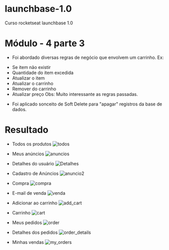 # launchbase-1.0
Curso rocketseat launchbase 1.0

# Módulo - 4 parte 3

 - Foi abordado diversas regras de negócio que envolvem um carrinho. Ex:
 * Se item não existir
 * Quantidade do item excedida
 * Atualizar o item
 * Atualizar o carrinho
 * Remover do carrinho
 * Atualizar preço
 Obs: Muito interessante as regras passadas.
 - Foi aplicado sonceito de Soft Delete para "apagar" registros da base de dados. 

# Resultado

- Todos os produtos
![todos](https://image.prntscr.com/image/hYZB8l93Qdi1ycw9NxRTvg.png)

- Meus anúncios
![anuncios](https://image.prntscr.com/image/EBz538kzSkGEdhr-G7vtjw.png)

- Detalhes do usuário
![Detalhes](https://image.prntscr.com/image/Y9LDw2bKQ06PUr5-c-zp8A.png)

- Cadastro de Anúncios
![anuncio2](https://image.prntscr.com/image/xgrRGe6NS4emwqiuUGnfhw.png)

- Compra
![compra](https://image.prntscr.com/image/GrRoeXsUQoGlNWXtQryPVQ.png)

- E-mail de venda
![venda](https://image.prntscr.com/image/hzgE3dk0SWaV1lprxpZLMg.png)

- Adicionar ao carrinho
![add_cart](https://image.prntscr.com/image/PiZgr9w5TeaNE6sP5s-vag.png)

- Carrinho
![cart](https://image.prntscr.com/image/YCw7khlVRvysm2vYdp4_0w.png)

- Meus pedidos
![order](https://image.prntscr.com/image/FoB2fFJFQXSuRnUrtBmPKA.png)

- Detalhes dos pedidos
![order_details](https://image.prntscr.com/image/Ak-o6wn-TjWnxml3C35zCA.png)

- Minhas vendas
![my_orders](https://image.prntscr.com/image/BJehi0olQEq-vAY5FTnZGA.png)